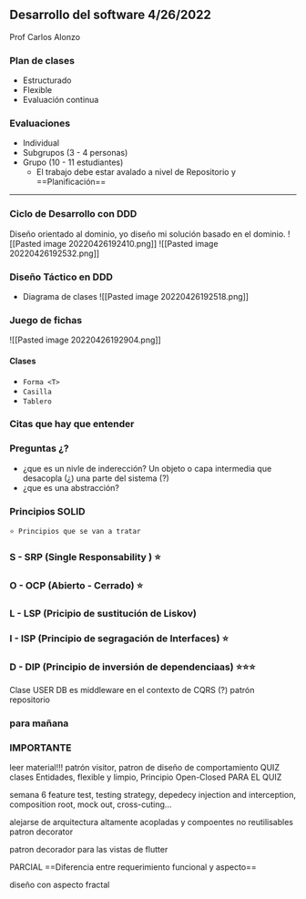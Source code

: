 ## Desarrollo del software 4/26/2022
Prof Carlos Alonzo

### Plan de clases
- Estructurado
- Flexible
- Evaluación continua

### Evaluaciones
- Individual
- Subgrupos (3 - 4 personas)
- Grupo (10 - 11 estudiantes)
	- El trabajo debe estar avalado a nivel de Repositorio y ==Planificación==


---
### Ciclo de Desarrollo con DDD
 Diseño orientado al dominio, yo diseño mi solución basado en el dominio.
 ![[Pasted image 20220426192410.png]]
 ![[Pasted image 20220426192532.png]]

### Diseño   Táctico en DDD
- Diagrama de clases
 ![[Pasted image 20220426192518.png]]


### Juego de fichas
![[Pasted image 20220426192904.png]]

#### Clases
- `Forma <T>`
- `Casilla`
- `Tablero`

### Citas que hay que entender




### Preguntas ¿?
- ¿que es un nivle de inderección?
Un objeto o capa intermedia que desacopla (¿) una parte del sistema (?)
- ¿que es una abstracción?


### Principios SOLID
`⭐ Principios que se van a tratar`

### S - SRP (Single Responsability ) ⭐
### O - OCP (Abierto - Cerrado) ⭐
### L - LSP (Pricipio de sustitución de Liskov)
### I - ISP (Principio de segragación de Interfaces) ⭐
### D - DIP (Principio de inversión de dependenciaas) ⭐⭐⭐
Clase USER DB
es middleware en el contexto de CQRS (?)
patrón repositorio

### para mañana 

### IMPORTANTE
leer material!!!
patrón visitor, patron de diseño de comportamiento QUIZ
clases Entidades, flexible y limpio, Principio Open-Closed PARA EL QUIZ

semana 6 feature test, testing strategy, depedecy injection and interception, composition root, mock out, cross-cuting...

alejarse de arquitectura altamente acopladas y compoentes no reutilisables patron decorator


patron decorador para las vistas de flutter

PARCIAL
==Diferencia entre requerimiento funcional y aspecto==
 
 diseño con aspecto fractal
 
 
 	